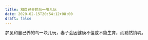 ```yaml
---
title: 和自己养的鸟一块儿玩
date: 2020-02-15T20:54:12+08:00
draft: false
---
```


梦见和自己养的鸟一块儿玩，妻子会因健康不佳或不能生育，而黯然销魂。<br>
